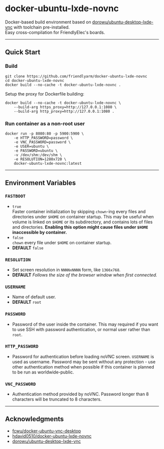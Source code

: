 # docker-ubuntu-lxde-novnc

Docker-based build environment based on [dorowu/ubuntu-desktop-lxde-vnc](https://hub.docker.com/r/dorowu/ubuntu-desktop-lxde-vnc) with toolchain pre-installed.  
Easy cross-compilation for FriendlyElec's boards.  

---
## Quick Start
### Build
```
git clone https://github.com/friendlyarm/docker-ubuntu-lxde-novnc
cd docker-ubuntu-lxde-novnc
docker build --no-cache -t docker-ubuntu-lxde-novnc .
```
Setup the proxy for Dockerfile building:
```
docker build --no-cache -t docker-ubuntu-lxde-novnc \
    --build-arg https_proxy=http://127.0.0.1:1080 \
    --build-arg http_proxy=http://127.0.0.1:1080 .
```
### Run container as a non-root user
```
docker run -p 8080:80 -p 5900:5900 \
    -e HTTP_PASSWORD=password \
    -e VNC_PASSWORD=password \
    -e USER=ubuntu \
    -e PASSWORD=ubuntu \
    -v /dev/shm:/dev/shm \
    -e RESOLUTION=1280x720 \
    docker-ubuntu-lxde-novnc:latest
```
---
## Environment Variables

### `FASTBOOT`
* `true`  
Faster container initialization by skipping `chown`-ing every files and directories under `$HOME` on container startup. This may be useful when volume is linked on `$HOME` or its subdirectory, and contains lots of files and directories. __Enabling this option might cause files under `$HOME` inaccessible by container.__
* `false`  
`chown` every file under `$HOME` on container startup.
* **DEFAULT** `false`

### `RESOLUTION`
* Set screen resolution in `NNNNxNNNN` form, like `1366x768`.  
* **DEFAULT** _Follows the size of the browser window when first connected._  

### `USERNAME`
* Name of default user.  
* **DEFAULT** `root`

### `PASSWORD`
* Password of the user inside the container. This may required if you want to use SSH with password authentication, or normal user rather than `root`.

### `HTTP_PASSWORD`
* Password for authentication before loading noVNC screen. `USERNAME` is used as username. Password may be sent without any protection - use other authentication method when possible if this container is planned to be run as worldwide-public.

### `VNC_PASSWORD`
* Authentication method provided by noVNC. Password longer than 8 characters will be truncated to 8 characters.

---
## Acknowledgments
- [fcwu/docker-ubuntu-vnc-desktop](https://github.com/fcwu/docker-ubuntu-vnc-desktop)
- [hdavid0510/docker-ubuntu-lxde-novnc](https://github.com/hdavid0510/docker-ubuntu-lxde-novnc)
- [dorowu/ubuntu-desktop-lxde-vnc](https://hub.docker.com/r/dorowu/ubuntu-desktop-lxde-vnc)
